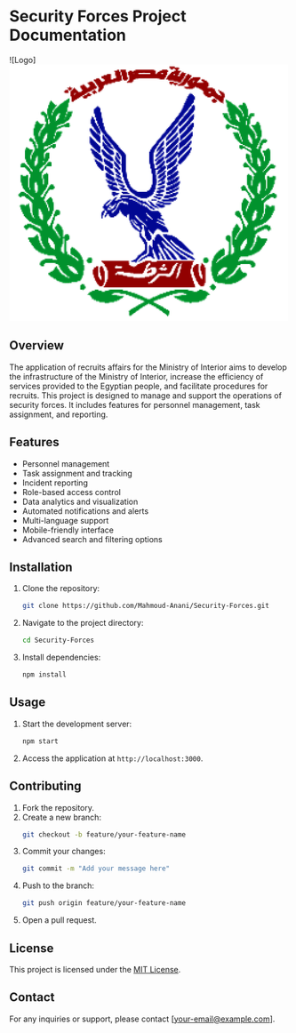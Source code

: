# Security Forces Project Documentation

![Logo]<img src="./public/favicon.ico" style="border-redios:10px" /> <!-- Replace with the actual logo URL -->

## Overview

The application of recruits affairs for the Ministry of Interior aims to develop the infrastructure of the Ministry of Interior, increase the efficiency of services provided to the Egyptian people, and facilitate procedures for recruits. This project is designed to manage and support the operations of security forces. It includes features for personnel management, task assignment, and reporting.

## Features

- Personnel management
- Task assignment and tracking
- Incident reporting
- Role-based access control
- Data analytics and visualization
- Automated notifications and alerts
- Multi-language support
- Mobile-friendly interface
- Advanced search and filtering options

## Installation

1. Clone the repository:
   ```bash
   git clone https://github.com/Mahmoud-Anani/Security-Forces.git
   ```
2. Navigate to the project directory:
   ```bash
   cd Security-Forces
   ```
3. Install dependencies:
   ```bash
   npm install
   ```

## Usage

1. Start the development server:
   ```bash
   npm start
   ```
2. Access the application at `http://localhost:3000`.

## Contributing

1. Fork the repository.
2. Create a new branch:
   ```bash
   git checkout -b feature/your-feature-name
   ```
3. Commit your changes:
   ```bash
   git commit -m "Add your message here"
   ```
4. Push to the branch:
   ```bash
   git push origin feature/your-feature-name
   ```
5. Open a pull request.

## License

This project is licensed under the [MIT License](LICENSE).

## Contact

For any inquiries or support, please contact [your-email@example.com].
